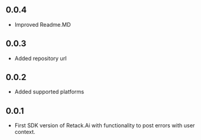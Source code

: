 ## 0.0.4
* Improved Readme.MD
## 0.0.3
* Added repository url
## 0.0.2
* Added supported platforms
## 0.0.1
* First SDK version of Retack.Ai with functionality to post errors with user context.

